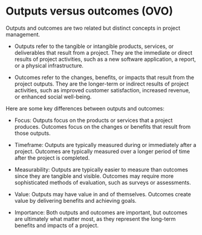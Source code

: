 # Outputs versus outcomes (OVO)

Outputs and outcomes are two related but distinct concepts in project management.

* Outputs refer to the tangible or intangible products, services, or deliverables that result from a project. They are the immediate or direct results of project activities, such as a new software application, a report, or a physical infrastructure.

* Outcomes refer to the changes, benefits, or impacts that result from the project outputs. They are the longer-term or indirect results of project activities, such as improved customer satisfaction, increased revenue, or enhanced social well-being.

Here are some key differences between outputs and outcomes:

* Focus: Outputs focus on the products or services that a project produces. Outcomes focus on the changes or benefits that result from those outputs.

* Timeframe: Outputs are typically measured during or immediately after a project. Outcomes are typically measured over a longer period of time after the project is completed.

* Measurability: Outputs are typically easier to measure than outcomes since they are tangible and visible. Outcomes may require more sophisticated methods of evaluation, such as surveys or assessments.

* Value: Outputs may have value in and of themselves. Outcomes create value by delivering benefits and achieving goals.

* Importance: Both outputs and outcomes are important, but outcomes are ultimately what matter most, as they represent the long-term benefits and impacts of a project.
